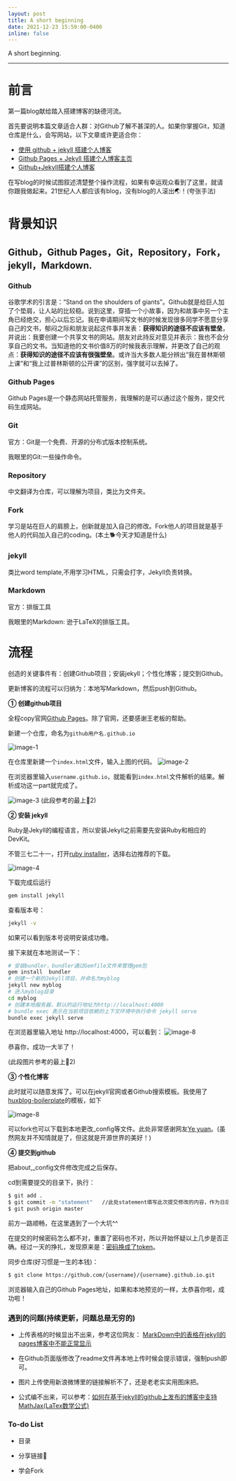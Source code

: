 ```yaml
---
layout: post
title: A short beginning
date: 2021-12-23 15:59:00-0400
inline: false
---
```


A short beginning.

***

# 前言

第一篇blog献给踏入搭建博客的缺德河流。

首先要说明本篇文章适合人群：对Github了解不甚深的人。如果你掌握Git，知道仓库是什么，会写网站，以下文章或许更适合你：


- [使用 github + jekyll 搭建个人博客](https://www.cnblogs.com/wangfupeng1988/p/5702324.html)
- [Github Pages + Jekyll 搭建个人博客主页](https://leyuanheart.github.io/2020/06/06/Github-Pages+Jekyll/)
- [Github+Jekyll搭建个人博客](https://blog.csdn.net/White_Idiot/article/details/69397224/)


在写blog的时候试图叙述清楚整个操作流程，如果有幸运观众看到了这里，就请你跟我做起来。21世纪人人都应该有blog，没有blog的人滚出🌏！(夸张手法)


# 背景知识

## Github，Github Pages，Git，Repository，Fork，jekyll，Markdown.

### Github
谷歌学术的引言是：“Stand on the shoulders of giants”。Github就是给巨人加了个垫肩，让人站的比较稳。说到这里，穿插一个小故事，因为和故事中另一个主角已经绝交，担心以后忘记。我在申请期间写文书的时候发现很多同学不愿意分享自己的文书，郁闷之际和朋友说起这件事并发表：**获得知识的途径不应该有壁垒**，并说出：我要创建一个共享文书的网站。朋友对此持反对意见并表示：我也不会分享自己的文书。当知道他的文书价值8万的时候我表示理解，并更改了自己的观点：**获得知识的途径不应该有很强壁垒**。或许当大多数人能分辨出“我在普林斯顿上课”和“我上过普林斯顿的公开课”的区别，强字就可以去掉了。

### Github Pages
Github Pages是一个静态网站托管服务，我理解的是可以通过这个服务，提交代码生成网站。

### Git
官方：Git是一个免费、开源的分布式版本控制系统。

我眼里的Git:一些操作命令。

### Repository
中文翻译为仓库，可以理解为项目，类比为文件夹。

### Fork
学习是站在巨人的肩膀上，创新就是加入自己的修改。Fork他人的项目就是基于他人的代码加入自己的coding。(本土🐕今天才知道是什么)

### jekyll
类比word template,不用学习HTML，只需会打字，Jekyll负责转换。

### Markdown
官方：排版工具

我眼里的Markdown: 逊于LaTeX的排版工具。



# 流程

创造的关键事件有：创建Github项目；安装jekyll；个性化博客；提交到Github。

更新博客的流程可以归纳为：本地写Markdown，然后push到Github。


**① 创建github项目**

全程copy官网[Github Pages](https://pages.github.com/)。除了官网，还要感谢王老板的帮助。

新建一个仓库，命名为`github用户名.github.io`

![image-1](https://pic.downk.cc/item/5f095e6514195aa5942e34a3.png)


在仓库里新建一个`index.html`文件，输入上图的代码。
![image-2](https://pic.downk.cc/item/5f095e6514195aa5942e34a7.png)


在浏览器里输入`username.github.io`，就能看到`index.html`文件解析的结果。解析成功这一part就完成了。

![image-3](https://pic.downk.cc/item/5f095e6514195aa5942e34ad.png)
(此段参考的最上🔗2)


**② 安装 jekyll**

Ruby是Jekyll的编程语言，所以安装Jekyll之前需要先安装Ruby和相应的DevKit。

不管三七二十一，打开[ruby installer](https://rubyinstaller.org/downloads/)，选择右边推荐的下载。

![image-4](https://pic.imgdb.cn/item/61c44cff2ab3f51d919c7955.png)


下载完成后运行

```bash
gem install jekyll
```
查看版本号：
```bash
jekyll -v
```
如果可以看到版本号说明安装成功噜。

接下来就在本地测试一下：

```bash
# 安装bundler，bundler通过Gemfile文件来管理gem包
gem install  bundler
# 创建一个新的Jekyll项目，并命名为myblog
jekyll new myblog
# 进入myblog目录
cd myblog
# 创建本地服务器，默认的运行地址为http://localhost:4000
# bundle exec 表示在当前项目依赖的上下文环境中执行命令 jekyll serve
bundle exec jekyll serve
```

在浏览器里输入地址 http://localhost:4000，可以看到：
![image-8](https://pic.downk.cc/item/5f095f2414195aa5942e6d28.png)


恭喜你，成功一大半了！


(此段图片参考的最上🔗2)


**③ 个性化博客**

此时就可以随意发挥了。可以在jekyll官网或者Github搜索模板。我使用了[huxblog-boilerplate](https://github.com/Huxpro/huxblog-boilerplate)的模板，如下

![image-8](https://pic.imgdb.cn/item/61c46ab62ab3f51d91a781b1.png)

可以fork也可以下载到本地更改_config等文件。此处非常感谢网友[Ye yuan](https://leyuanheart.github.io/)。(虽然网友并不知情就是了，但这就是开源世界的美好！)

**④ 提交到github**

把about,_config文件修改完成之后保存。

cd到需要提交的目录下，执行：

```bash
$ git add .
$ git commit -m "statement"   //此处statement填写此次提交修改的内容，作为日后查阅
$ git push origin master
```

前方一路顺畅，在这里遇到了一个大坑^^

在提交的时候密码怎么都不对，重置了密码也不对，所以开始怀疑以上几步是否正确。经过一天的挣扎，发现原来是：[密码换成了token](http://codetd.com/article/13580067)。

同步仓库(好习惯是一生的本钱)：

```bash
$ git clone https://github.com/{username}/{username}.github.io.git  
```

浏览器输入自己的Github Pages地址，如果和本地预览的一样，太恭喜你啦，成功啦！



### 遇到的问题(持续更新，问题总是无穷的)
* 上传表格的时候显出不出来，参考这位网友：
[MarkDown中的表格在jekyll的pages博客中不能正常显示](https://blog.csdn.net/sdujava2011/article/details/83692576)

* 在Github页面版修改了readme文件再本地上传时候会提示错误，强制push即可。

* 图片上传使用新浪微博里的链接解析不了，还是老老实实用图床把。

* 公式编不出来，可以参考：[如何在基于jekyll的github上发布的博客中支持MathJax(LaTex数学公式)](https://www.zhihu.com/question/62114522?sort=created)


### To-do List

- 目录

- 分享链接🔗

- 学会Fork






